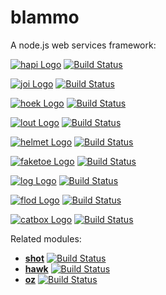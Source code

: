 # blammo

A node.js web services framework:

[![hapi Logo](https://raw.github.com/walmartlabs/hapi/master/images/hapi.png)](https://github.com/walmartlabs/hapi) [![Build Status](https://secure.travis-ci.org/walmartlabs/hapi.png)](http://travis-ci.org/walmartlabs/hapi)

[![joi Logo](https://raw.github.com/walmartlabs/joi/master/images/joi.png)](https://github.com/walmartlabs/joi) [![Build Status](https://secure.travis-ci.org/walmartlabs/joi.png)](http://travis-ci.org/walmartlabs/joi)

[![hoek Logo](https://raw.github.com/walmartlabs/hoek/master/images/hoek.png)](https://github.com/walmartlabs/hoek) [![Build Status](https://secure.travis-ci.org/walmartlabs/hoek.png)](http://travis-ci.org/walmartlabs/hoek)

[![lout Logo](https://raw.github.com/walmartlabs/lout/master/images/lout.png)](https://github.com/walmartlabs/lout) [![Build Status](https://secure.travis-ci.org/walmartlabs/lout.png)](http://travis-ci.org/walmartlabs/lout)

[![helmet Logo](https://raw.github.com/walmartlabs/helmet/master/images/helmet.png)](https://github.com/walmartlabs/helmet) [![Build Status](https://secure.travis-ci.org/walmartlabs/helmet.png)](http://travis-ci.org/walmartlabs/helmet)

[![faketoe Logo](https://raw.github.com/walmartlabs/faketoe/master/images/faketoe.png)](https://github.com/walmartlabs/faketoe) [![Build Status](https://secure.travis-ci.org/walmartlabs/faketoe.png)](http://travis-ci.org/walmartlabs/faketoe)

[![log Logo](https://raw.github.com/walmartlabs/log/master/images/log.png)](https://github.com/walmartlabs/log) [![Build Status](https://secure.travis-ci.org/walmartlabs/log.png)](http://travis-ci.org/walmartlabs/log)

[![flod Logo](https://raw.github.com/walmartlabs/flod/master/images/flod.png)](https://github.com/walmartlabs/flod) [![Build Status](https://secure.travis-ci.org/walmartlabs/flod.png)](http://travis-ci.org/walmartlabs/flod)

[![catbox Logo](https://raw.github.com/walmartlabs/catbox/master/images/catbox.png)](https://github.com/walmartlabs/catbox) [![Build Status](https://secure.travis-ci.org/walmartlabs/catbox.png)](http://travis-ci.org/walmartlabs/catbox)

Related modules:

- [**shot**](https://github.com/hueniverse/shot) [![Build Status](https://secure.travis-ci.org/hueniverse/shot.png)](http://travis-ci.org/hueniverse/shot)
- [**hawk**](https://github.com/hueniverse/hawk) [![Build Status](https://secure.travis-ci.org/hueniverse/hawk.png)](http://travis-ci.org/hueniverse/hawk)
- [**oz**](https://github.com/hueniverse/oz) [![Build Status](https://secure.travis-ci.org/hueniverse/oz.png)](http://travis-ci.org/hueniverse/oz)

